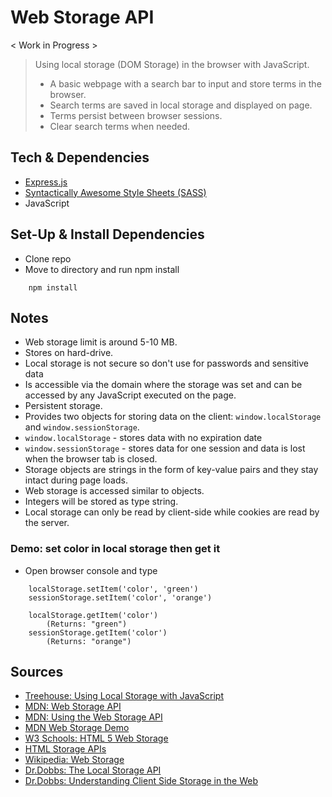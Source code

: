 # Web Storage API

< Work in Progress >

> Using local storage (DOM Storage) in the browser with JavaScript.
> - A basic webpage with a search bar to input and store terms in the browser.
> - Search terms are saved in local storage and displayed on page.
> - Terms persist between browser sessions.
> - Clear search terms when needed.




## Tech & Dependencies

- [Express.js](https://expressjs.com/)
- [Syntactically Awesome Style Sheets (SASS)](https://sass-lang.com/)
- JavaScript


## Set-Up & Install Dependencies

- Clone repo
- Move to directory and run npm install
```
    npm install
```

## Notes

- Web storage limit is around 5-10 MB.
- Stores on hard-drive.
- Local storage is not secure so don't use for passwords and sensitive data
- Is accessible via the domain where the storage was set and can be accessed by any JavaScript executed on the page.
- Persistent storage.
- Provides two objects for storing data on the client: `window.localStorage` and `window.sessionStorage`.
- `window.localStorage` - stores data with no expiration date
- `window.sessionStorage` - stores data for one session and data is lost when the browser tab is closed.
- Storage objects are strings in the form of key-value pairs and they stay intact during page loads.
- Web storage is accessed similar to objects.
- Integers will be stored as type string.
- Local storage can only be read by client-side while cookies are read by the server.

### Demo: set color in local storage then get it

- Open browser console and type
```
    localStorage.setItem('color', 'green')
    sessionStorage.setItem('color', 'orange')
    
    localStorage.getItem('color')
        (Returns: "green")
    sessionStorage.getItem('color')
        (Returns: "orange")
```


## Sources

- [Treehouse: Using Local Storage with JavaScript](https://teamtreehouse.com/library/using-local-storage-with-javascript)
- [MDN: Web Storage API](https://developer.mozilla.org/en-US/docs/Web/API/Web_Storage_API)
- [MDN: Using the Web Storage API](https://developer.mozilla.org/en-US/docs/Web/API/Web_Storage_API/Using_the_Web_Storage_API)
- [MDN Web Storage Demo](https://mdn.github.io/dom-examples/web-storage/)
- [W3 Schools: HTML 5 Web Storage](https://www.w3schools.com/html/html5_webstorage.asp)
- [HTML Storage APIs](https://medium.com/@ramsunvtech/onfocus-html5-storage-apis-b45d92aa424b)
- [Wikipedia: Web Storage](https://en.wikipedia.org/wiki/Web_storage)
- [Dr.Dobbs: The Local Storage API](http://www.drdobbs.com/web-development/the-localstorage-api/240000682)
- [Dr.Dobbs: Understanding Client Side Storage in the Web](http://www.drdobbs.com/web-development/understanding-client-side-storage-in-web/232900805)



